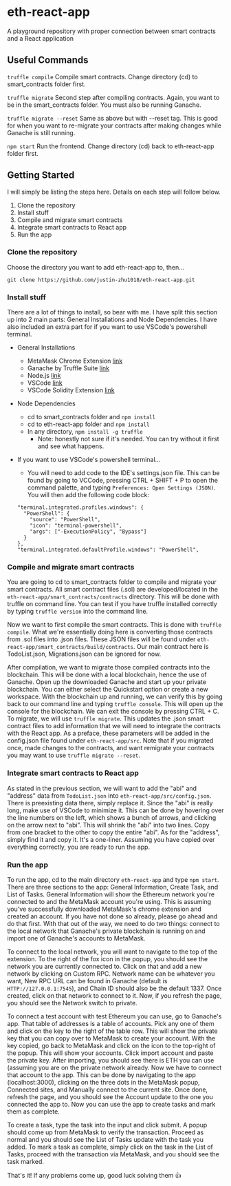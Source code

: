 # eth-react-app
A playground repository with proper connection between smart contracts and a React application

## Useful Commands
`truffle compile`
Compile smart contracts. Change directory (cd) to smart_contracts folder first.

`truffle migrate`
Second step after compiling contracts. Again, you want to be in the smart_contracts folder. You must also be running Ganache.

`truffle migrate --reset`
Same as above but with --reset tag. This is good for when you want to re-migrate your contracts after making changes while Ganache is still running.

`npm start`
Run the frontend. Change directory (cd) back to eth-react-app folder first.

## Getting Started
I will simply be listing the steps here. Details on each step will follow below.
1. Clone the repository
2. Install stuff
3. Compile and migrate smart contracts
4. Integrate smart contracts to React app
5. Run the app

### Clone the repository
Choose the directory you want to add eth-react-app to, then...
```
git clone https://github.com/justin-zhu1018/eth-react-app.git
```

### Install stuff
There are a lot of things to install, so bear with me. I have split this section up into 2 main parts: General Installations and Node Dependencies. I have also included an extra part for if you want to use VSCode's powershell terminal.

* General Installations
  * MetaMask Chrome Extension <a href="https://chrome.google.com/webstore/detail/metamask/nkbihfbeogaeaoehlefnkodbefgpgknn?hl=en">link</a>
  * Ganache by Truffle Suite <a href="https://www.trufflesuite.com/ganache">link</a>
  * Node.js <a href="https://nodejs.org/en/download/">link</a>
  * VSCode <a href="https://code.visualstudio.com/">link</a>
  * VSCode Solidity Extension <a href="https://marketplace.visualstudio.com/items?itemName=JuanBlanco.solidity">link</a>

* Node Dependencies
  * cd to smart_contracts folder and `npm install`
  * cd to eth-react-app folder and `npm install`
  * In any directory, `npm install -g truffle`
    * Note: honestly not sure if it's needed. You can try without it first and see what happens.

* If you want to use VSCode's powershell terminal...
  * You will need to add code to the IDE's settings.json file. This can be found by going to VCCode, pressing CTRL + SHIFT + P to open the command palette, and typing `Preferences: Open Settings (JSON)`. You will then add the following code block:
  ```
  "terminal.integrated.profiles.windows": {
    "PowerShell": {
      "source": "PowerShell",
      "icon": "terminal-powershell",
      "args": ["-ExecutionPolicy", "Bypass"]
    }
  },
  "terminal.integrated.defaultProfile.windows": "PowerShell",
  ```

### Compile and migrate smart contracts
You are going to cd to smart_contracts folder to compile and migrate your smart contracts. All smart contract files (.sol) are developed/located in the `eth-react-app/smart_contracts/contracts` directory. This will be done with truffle on command line. You can test if you have truffle installed correctly by typing `truffle version` into the command line.

Now we want to first compile the smart contracts. This is done with `truffle compile`. What we're essentially doing here is converting those contracts from .sol files into .json files. These JSON files will be found under `eth-react-app/smart_contracts/build/contracts`. Our main contract here is TodoList.json, Migrations.json can be ignored for now. 

After compilation, we want to migrate those compiled contracts into the blockchain. This will be done with a local blockchain, hence the use of Ganache. Open up the downloaded Ganache and start up your private blockchain. You can either select the Quickstart option or create a new workspace. With the blockchain up and running, we can verify this by going back to our command line and typing `truffle console`. This will open up the console for the blockchain. We can exit the console by pressing CTRL + C. To migrate, we will use `truffle migrate`. This updates the .json smart contract files to add information that we will need to integrate the contracts with the React app. As a preface, these parameters will be added in the config.json file found under `eth-react-app/src`. Note that if you migrated once, made changes to the contracts, and want remigrate your contracts you may want to use `truffle migrate --reset`. 

### Integrate smart contracts to React app
As stated in the previous section, we will want to add the "abi" and "address" data from `TodoList.json` into `eth-react-app/src/config.json`. There is preexisting data there, simply replace it. Since the "abi" is really long, make use of VSCode to minimize it. This can be done by hovering over the line numbers on the left, which shows a bunch of arrows, and clicking on the arrow next to "abi". This will shrink the "abi" into two lines. Copy from one bracket to the other to copy the entire "abi". As for the "address", simply find it and copy it. It's a one-liner. Assuming you have copied over everything correctly, you are ready to run the app.

### Run the app
To run the app, cd to the main directory `eth-react-app` and type `npm start`. There are three sections to the app: General Information, Create Task, and List of Tasks. General Information will show the Ethereum network you're connected to and the MetaMask account you're using. This is assuming you've successfully downloaded MetaMask's chrome extension and created an account. If you have not done so already, please go ahead and do that first. With that out of the way, we need to do two things: connect to the local network that Ganache's private blockchain is running on and import one of Ganache's accounts to MetaMask.

To connect to the local network, you will want to navigate to the top of the extension. To the right of the fox icon in the popup, you should see the network you are currently connected to. Click on that and add a new network by clicking on Custom RPC. Network name can be whatever you want, New RPC URL can be found in Ganache (default is `HTTP://127.0.0.1:7545`), and Chain ID should also be the default 1337. Once created, click on that network to connect to it. Now, if you refresh the page, you should see the Network switch to private.

To connect a test account with test Ethereum you can use, go to Ganache's app. That table of addresses is a table of accounts. Pick any one of them and click on the key to the right of the table row. This will show the private key that you can copy over to MetaMask to create your account. With the key copied, go back to MetaMask and click on the icon to the top-right of the popup. This will show your accounts. Click import account and paste the private key. After importing, you should see there is ETH you can use (assuming you are on the private network already. Now we have to connect that account to the app. This can be done by navigating to the app (localhost:3000), clicking on the three dots in the MetaMask popup, Connected sites, and Manually connect to the current site. Once done, refresh the page, and you should see the Account update to the one you connected the app to. Now you can use the app to create tasks and mark them as complete.

To create a task, type the task into the input and click submit. A popup should come up from MetaMask to verify the transaction. Proceed as normal and you should see the List of Tasks update with the task you added. To mark a task as complete, simply click on the task in the List of Tasks, proceed with the transaction via MetaMask, and you should see the task marked.

That's it! If any problems come up, good luck solving them 👍
